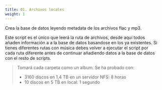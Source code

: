 ```yaml
---
title: 01. Archivos locales
weight: 1
---
```


Crea la base de datos leyendo metadata de los archivos flac y mp3.

Este script es el único que leerá la ruta de archivos, desde aquí todos añaden información a a la base de datos basandose en los ya existentes. Si tienes diferentes rutas con música debes volver a ejecutar el script por cada ruta diferente antes de continuar añadiendo datos a la base de datos con el resto de scripts.

> Tomará cada carpeta como un album.
> Se ha probado con:
> - 3160 discos en 1,4 TB en un servidor NFS: 8 horas
> - 10 discos en 5 TB en local: 1 segundo

